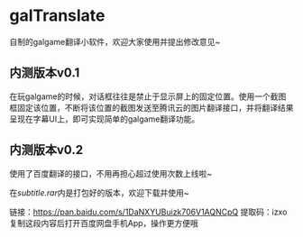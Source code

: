 # galTranslate
自制的galgame翻译小软件，欢迎大家使用并提出修改意见~

## 内测版本v0.1
在玩galgame的时候，对话框往往是禁止于显示屏上的固定位置。使用一个截图框固定该位置，不断将该位置的截图发送至腾讯云的图片翻译接口，并将翻译结果呈现在字幕UI上，即可实现简单的galgame翻译功能。

## 内测版本v0.2
使用了百度翻译的接口，不用再担心超过使用次数上线啦~

在*subtitle.rar*内是打包好的版本，欢迎下载并使用~

链接：https://pan.baidu.com/s/1DaNXYUBuizk706V1AQNCpQ 
提取码：izxo 
复制这段内容后打开百度网盘手机App，操作更方便哦
